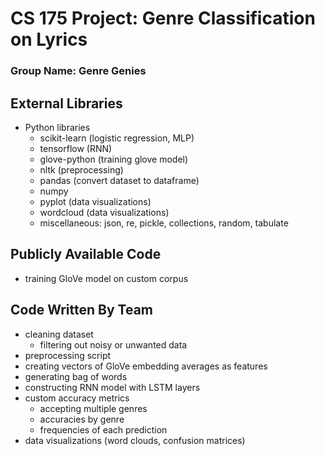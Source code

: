 # CS 175 Project: Genre Classification on Lyrics
### Group Name: Genre Genies

## External Libraries
* Python libraries
  * scikit-learn (logistic regression, MLP)
  * tensorflow (RNN)
  * glove-python (training glove model)
  * nltk (preprocessing)
  * pandas (convert dataset to dataframe)
  * numpy
  * pyplot (data visualizations)
  * wordcloud (data visualizations)
  * miscellaneous: json, re, pickle, collections, random, tabulate

## Publicly Available Code
* training GloVe model on custom corpus

## Code Written By Team
* cleaning dataset
  * filtering out noisy or unwanted data
* preprocessing script
* creating vectors of GloVe embedding averages as features
* generating bag of words
* constructing RNN model with LSTM layers
* custom accuracy metrics 
  * accepting multiple genres
  * accuracies by genre
  * frequencies of each prediction
* data visualizations (word clouds, confusion matrices)
